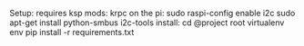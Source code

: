 Setup:
    requires ksp mods:
        krpc
    on the pi:
        sudo raspi-config
            enable i2c
        sudo apt-get install python-smbus i2c-tools
install:
    cd @project root
    virtualenv env
    pip install -r requirements.txt
    